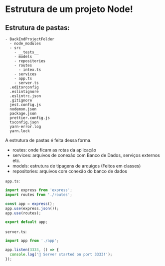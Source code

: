 # Estrutura de um projeto Node!

## Estrutura de pastas:

```
- BackEndProjectFolder
  - node_modules
  - src
    - __tests__
    - models
    - repositories
    - routes
      - intex.ts
    - services
    - app.ts
    - server.ts
  .editorconfig
  .eslintignore
  .eslintrc.json
  .gitignore
  jest.config.js
  nodemon.json
  package.json
  prettier.config.js
  tsconfig.json
  yarn-error.log
  yarn.lock
```

A estrutura de pastas é feita dessa forma.

* routes: onde ficam as rotas da aplicação
* services: arquivos de conexão com Banco de Dados, serviços externos etc.
* models: estrutura de tipagens de arquigos (Feitos em classes)
* repositories: arquivos com conexão do banco de dados

`app.ts`:

```typescript
import express from 'express';
import routes from './routes';

const app = express();
app.use(express.json());
app.use(routes);

export default app;
```

`server.ts`:

```typescript
import app from './app';

app.listen(3333, () => {
  console.log('🚀 Server started on port 3333!');
});
```

